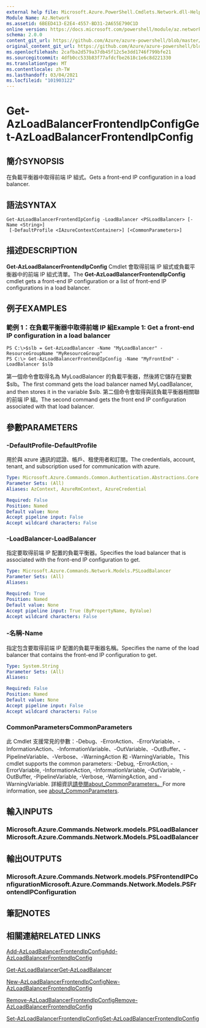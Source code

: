 ```yaml
---
external help file: Microsoft.Azure.PowerShell.Cmdlets.Network.dll-Help.xml
Module Name: Az.Network
ms.assetid: 6BEED413-E2E4-4557-BD31-2A655E790C1D
online version: https://docs.microsoft.com/powershell/module/az.network/get-azloadbalancerfrontendipconfig
schema: 2.0.0
content_git_url: https://github.com/Azure/azure-powershell/blob/master/src/Network/Network/help/Get-AzLoadBalancerFrontendIpConfig.md
original_content_git_url: https://github.com/Azure/azure-powershell/blob/master/src/Network/Network/help/Get-AzLoadBalancerFrontendIpConfig.md
ms.openlocfilehash: 2cafba2d579a37db45f12c5e3dd1746f799bfe21
ms.sourcegitcommit: 4dfb0cc533b83f77afdcfbe2618c1e6c8d221330
ms.translationtype: MT
ms.contentlocale: zh-TW
ms.lasthandoff: 03/04/2021
ms.locfileid: "101903122"
---
```

# <span data-ttu-id="a081c-101">Get-AzLoadBalancerFrontendIpConfig</span><span class="sxs-lookup"><span data-stu-id="a081c-101">Get-AzLoadBalancerFrontendIpConfig</span></span>

## <span data-ttu-id="a081c-102">簡介</span><span class="sxs-lookup"><span data-stu-id="a081c-102">SYNOPSIS</span></span>
<span data-ttu-id="a081c-103">在負載平衡器中取得前端 IP 組式。</span><span class="sxs-lookup"><span data-stu-id="a081c-103">Gets a front-end IP configuration in a load balancer.</span></span>

## <span data-ttu-id="a081c-104">語法</span><span class="sxs-lookup"><span data-stu-id="a081c-104">SYNTAX</span></span>

```
Get-AzLoadBalancerFrontendIpConfig -LoadBalancer <PSLoadBalancer> [-Name <String>]
 [-DefaultProfile <IAzureContextContainer>] [<CommonParameters>]
```

## <span data-ttu-id="a081c-105">描述</span><span class="sxs-lookup"><span data-stu-id="a081c-105">DESCRIPTION</span></span>
<span data-ttu-id="a081c-106">**Get-AzLoadBalancerFrontendIpConfig** Cmdlet 會取得前端 IP 組式或負載平衡器中的前端 IP 組式清單。</span><span class="sxs-lookup"><span data-stu-id="a081c-106">The **Get-AzLoadBalancerFrontendIpConfig** cmdlet gets a front-end IP configuration or a list of front-end IP configurations in a load balancer.</span></span>

## <span data-ttu-id="a081c-107">例子</span><span class="sxs-lookup"><span data-stu-id="a081c-107">EXAMPLES</span></span>

### <span data-ttu-id="a081c-108">範例 1：在負載平衡器中取得前端 IP 組</span><span class="sxs-lookup"><span data-stu-id="a081c-108">Example 1: Get a front-end IP configuration in a load balancer</span></span>
```
PS C:\>$slb = Get-AzLoadBalancer -Name "MyLoadBalancer" -ResourceGroupName "MyResourceGroup"
PS C:\> Get-AzLoadBalancerFrontendIpConfig -Name "MyFrontEnd" -LoadBalancer $slb
```

<span data-ttu-id="a081c-109">第一個命令會取得名為 MyLoadBalancer 的負載平衡器，然後將它儲存在變數 $slb。</span><span class="sxs-lookup"><span data-stu-id="a081c-109">The first command gets the load balancer named MyLoadBalancer, and then stores it in the variable $slb.</span></span>
<span data-ttu-id="a081c-110">第二個命令會取得與該負載平衡器相關聯的前端 IP 組。</span><span class="sxs-lookup"><span data-stu-id="a081c-110">The second command gets the front end IP configuration associated with that load balancer.</span></span>

## <span data-ttu-id="a081c-111">參數</span><span class="sxs-lookup"><span data-stu-id="a081c-111">PARAMETERS</span></span>

### <span data-ttu-id="a081c-112">-DefaultProfile</span><span class="sxs-lookup"><span data-stu-id="a081c-112">-DefaultProfile</span></span>
<span data-ttu-id="a081c-113">用於與 azure 通訊的認證、帳戶、租使用者和訂閱。</span><span class="sxs-lookup"><span data-stu-id="a081c-113">The credentials, account, tenant, and subscription used for communication with azure.</span></span>

```yaml
Type: Microsoft.Azure.Commands.Common.Authentication.Abstractions.Core.IAzureContextContainer
Parameter Sets: (All)
Aliases: AzContext, AzureRmContext, AzureCredential

Required: False
Position: Named
Default value: None
Accept pipeline input: False
Accept wildcard characters: False
```

### <span data-ttu-id="a081c-114">-LoadBalancer</span><span class="sxs-lookup"><span data-stu-id="a081c-114">-LoadBalancer</span></span>
<span data-ttu-id="a081c-115">指定要取得前端 IP 配置的負載平衡器。</span><span class="sxs-lookup"><span data-stu-id="a081c-115">Specifies the load balancer that is associated with the front-end IP configuration to get.</span></span>

```yaml
Type: Microsoft.Azure.Commands.Network.Models.PSLoadBalancer
Parameter Sets: (All)
Aliases:

Required: True
Position: Named
Default value: None
Accept pipeline input: True (ByPropertyName, ByValue)
Accept wildcard characters: False
```

### <span data-ttu-id="a081c-116">-名稱</span><span class="sxs-lookup"><span data-stu-id="a081c-116">-Name</span></span>
<span data-ttu-id="a081c-117">指定包含要取得前端 IP 配置的負載平衡器名稱。</span><span class="sxs-lookup"><span data-stu-id="a081c-117">Specifies the name of the load balancer that contains the front-end IP configuration to get.</span></span>

```yaml
Type: System.String
Parameter Sets: (All)
Aliases:

Required: False
Position: Named
Default value: None
Accept pipeline input: False
Accept wildcard characters: False
```

### <span data-ttu-id="a081c-118">CommonParameters</span><span class="sxs-lookup"><span data-stu-id="a081c-118">CommonParameters</span></span>
<span data-ttu-id="a081c-119">此 Cmdlet 支援常見的參數：-Debug、-ErrorAction、-ErrorVariable、-InformationAction、-InformationVariable、-OutVariable、-OutBuffer、-PipelineVariable、-Verbose、-WarningAction 和 -WarningVariable。</span><span class="sxs-lookup"><span data-stu-id="a081c-119">This cmdlet supports the common parameters: -Debug, -ErrorAction, -ErrorVariable, -InformationAction, -InformationVariable, -OutVariable, -OutBuffer, -PipelineVariable, -Verbose, -WarningAction, and -WarningVariable.</span></span> <span data-ttu-id="a081c-120">詳細資訊[請參閱about_CommonParameters。](http://go.microsoft.com/fwlink/?LinkID=113216)</span><span class="sxs-lookup"><span data-stu-id="a081c-120">For more information, see [about_CommonParameters](http://go.microsoft.com/fwlink/?LinkID=113216).</span></span>

## <span data-ttu-id="a081c-121">輸入</span><span class="sxs-lookup"><span data-stu-id="a081c-121">INPUTS</span></span>

### <span data-ttu-id="a081c-122">Microsoft.Azure.Commands.Network.models.PSLoadBalancer</span><span class="sxs-lookup"><span data-stu-id="a081c-122">Microsoft.Azure.Commands.Network.Models.PSLoadBalancer</span></span>

## <span data-ttu-id="a081c-123">輸出</span><span class="sxs-lookup"><span data-stu-id="a081c-123">OUTPUTS</span></span>

### <span data-ttu-id="a081c-124">Microsoft.Azure.Commands.Network.models.PSFrontendIPConfiguration</span><span class="sxs-lookup"><span data-stu-id="a081c-124">Microsoft.Azure.Commands.Network.Models.PSFrontendIPConfiguration</span></span>

## <span data-ttu-id="a081c-125">筆記</span><span class="sxs-lookup"><span data-stu-id="a081c-125">NOTES</span></span>

## <span data-ttu-id="a081c-126">相關連結</span><span class="sxs-lookup"><span data-stu-id="a081c-126">RELATED LINKS</span></span>

[<span data-ttu-id="a081c-127">Add-AzLoadBalancerFrontendIpConfig</span><span class="sxs-lookup"><span data-stu-id="a081c-127">Add-AzLoadBalancerFrontendIpConfig</span></span>](./Add-AzLoadBalancerFrontendIpConfig.md)

[<span data-ttu-id="a081c-128">Get-AzLoadBalancer</span><span class="sxs-lookup"><span data-stu-id="a081c-128">Get-AzLoadBalancer</span></span>](./Get-AzLoadBalancer.md)

[<span data-ttu-id="a081c-129">New-AzLoadBalancerFrontendIpConfig</span><span class="sxs-lookup"><span data-stu-id="a081c-129">New-AzLoadBalancerFrontendIpConfig</span></span>](./New-AzLoadBalancerFrontendIpConfig.md)

[<span data-ttu-id="a081c-130">Remove-AzLoadBalancerFrontendIpConfig</span><span class="sxs-lookup"><span data-stu-id="a081c-130">Remove-AzLoadBalancerFrontendIpConfig</span></span>](./Remove-AzLoadBalancerFrontendIpConfig.md)

[<span data-ttu-id="a081c-131">Set-AzLoadBalancerFrontendIpConfig</span><span class="sxs-lookup"><span data-stu-id="a081c-131">Set-AzLoadBalancerFrontendIpConfig</span></span>](./Set-AzLoadBalancerFrontendIpConfig.md)


